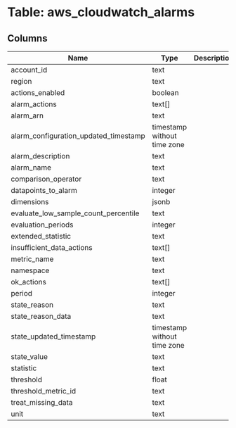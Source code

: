 
# Table: aws_cloudwatch_alarms

## Columns
| Name        | Type           | Description  |
| ------------- | ------------- | -----  |
|account_id|text||
|region|text||
|actions_enabled|boolean||
|alarm_actions|text[]||
|alarm_arn|text||
|alarm_configuration_updated_timestamp|timestamp without time zone||
|alarm_description|text||
|alarm_name|text||
|comparison_operator|text||
|datapoints_to_alarm|integer||
|dimensions|jsonb||
|evaluate_low_sample_count_percentile|text||
|evaluation_periods|integer||
|extended_statistic|text||
|insufficient_data_actions|text[]||
|metric_name|text||
|namespace|text||
|ok_actions|text[]||
|period|integer||
|state_reason|text||
|state_reason_data|text||
|state_updated_timestamp|timestamp without time zone||
|state_value|text||
|statistic|text||
|threshold|float||
|threshold_metric_id|text||
|treat_missing_data|text||
|unit|text||
